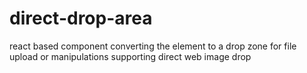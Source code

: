 # direct-drop-area
react based component converting the element to a drop zone for file upload or manipulations supporting direct web image drop
